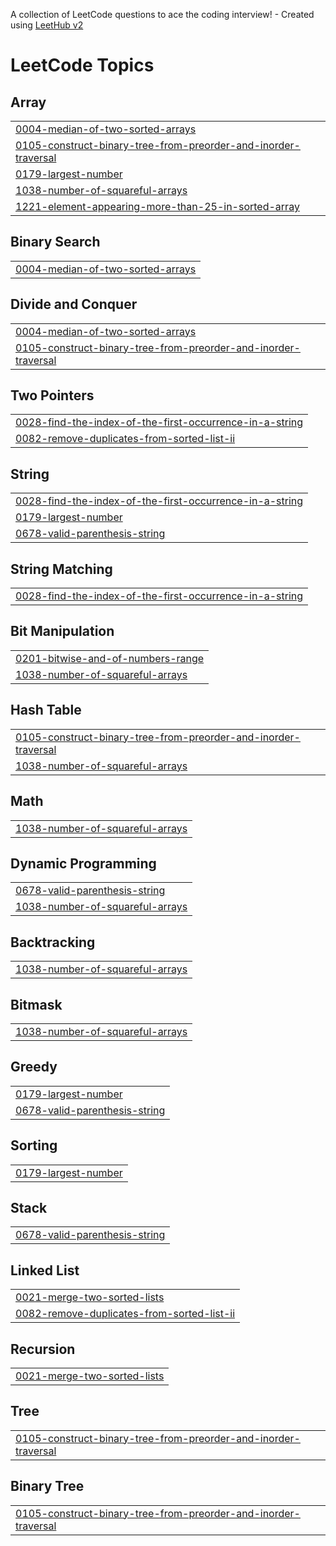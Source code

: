 A collection of LeetCode questions to ace the coding interview! - Created using [LeetHub v2](https://github.com/arunbhardwaj/LeetHub-2.0)
<!---LeetCode Topics Start-->
# LeetCode Topics
## Array
|  |
| ------- |
| [0004-median-of-two-sorted-arrays](https://github.com/sai00003/Leetcode/tree/master/0004-median-of-two-sorted-arrays) |
| [0105-construct-binary-tree-from-preorder-and-inorder-traversal](https://github.com/sai00003/Leetcode/tree/master/0105-construct-binary-tree-from-preorder-and-inorder-traversal) |
| [0179-largest-number](https://github.com/sai00003/Leetcode/tree/master/0179-largest-number) |
| [1038-number-of-squareful-arrays](https://github.com/sai00003/Leetcode/tree/master/1038-number-of-squareful-arrays) |
| [1221-element-appearing-more-than-25-in-sorted-array](https://github.com/sai00003/Leetcode/tree/master/1221-element-appearing-more-than-25-in-sorted-array) |
## Binary Search
|  |
| ------- |
| [0004-median-of-two-sorted-arrays](https://github.com/sai00003/Leetcode/tree/master/0004-median-of-two-sorted-arrays) |
## Divide and Conquer
|  |
| ------- |
| [0004-median-of-two-sorted-arrays](https://github.com/sai00003/Leetcode/tree/master/0004-median-of-two-sorted-arrays) |
| [0105-construct-binary-tree-from-preorder-and-inorder-traversal](https://github.com/sai00003/Leetcode/tree/master/0105-construct-binary-tree-from-preorder-and-inorder-traversal) |
## Two Pointers
|  |
| ------- |
| [0028-find-the-index-of-the-first-occurrence-in-a-string](https://github.com/sai00003/Leetcode/tree/master/0028-find-the-index-of-the-first-occurrence-in-a-string) |
| [0082-remove-duplicates-from-sorted-list-ii](https://github.com/sai00003/Leetcode/tree/master/0082-remove-duplicates-from-sorted-list-ii) |
## String
|  |
| ------- |
| [0028-find-the-index-of-the-first-occurrence-in-a-string](https://github.com/sai00003/Leetcode/tree/master/0028-find-the-index-of-the-first-occurrence-in-a-string) |
| [0179-largest-number](https://github.com/sai00003/Leetcode/tree/master/0179-largest-number) |
| [0678-valid-parenthesis-string](https://github.com/sai00003/Leetcode/tree/master/0678-valid-parenthesis-string) |
## String Matching
|  |
| ------- |
| [0028-find-the-index-of-the-first-occurrence-in-a-string](https://github.com/sai00003/Leetcode/tree/master/0028-find-the-index-of-the-first-occurrence-in-a-string) |
## Bit Manipulation
|  |
| ------- |
| [0201-bitwise-and-of-numbers-range](https://github.com/sai00003/Leetcode/tree/master/0201-bitwise-and-of-numbers-range) |
| [1038-number-of-squareful-arrays](https://github.com/sai00003/Leetcode/tree/master/1038-number-of-squareful-arrays) |
## Hash Table
|  |
| ------- |
| [0105-construct-binary-tree-from-preorder-and-inorder-traversal](https://github.com/sai00003/Leetcode/tree/master/0105-construct-binary-tree-from-preorder-and-inorder-traversal) |
| [1038-number-of-squareful-arrays](https://github.com/sai00003/Leetcode/tree/master/1038-number-of-squareful-arrays) |
## Math
|  |
| ------- |
| [1038-number-of-squareful-arrays](https://github.com/sai00003/Leetcode/tree/master/1038-number-of-squareful-arrays) |
## Dynamic Programming
|  |
| ------- |
| [0678-valid-parenthesis-string](https://github.com/sai00003/Leetcode/tree/master/0678-valid-parenthesis-string) |
| [1038-number-of-squareful-arrays](https://github.com/sai00003/Leetcode/tree/master/1038-number-of-squareful-arrays) |
## Backtracking
|  |
| ------- |
| [1038-number-of-squareful-arrays](https://github.com/sai00003/Leetcode/tree/master/1038-number-of-squareful-arrays) |
## Bitmask
|  |
| ------- |
| [1038-number-of-squareful-arrays](https://github.com/sai00003/Leetcode/tree/master/1038-number-of-squareful-arrays) |
## Greedy
|  |
| ------- |
| [0179-largest-number](https://github.com/sai00003/Leetcode/tree/master/0179-largest-number) |
| [0678-valid-parenthesis-string](https://github.com/sai00003/Leetcode/tree/master/0678-valid-parenthesis-string) |
## Sorting
|  |
| ------- |
| [0179-largest-number](https://github.com/sai00003/Leetcode/tree/master/0179-largest-number) |
## Stack
|  |
| ------- |
| [0678-valid-parenthesis-string](https://github.com/sai00003/Leetcode/tree/master/0678-valid-parenthesis-string) |
## Linked List
|  |
| ------- |
| [0021-merge-two-sorted-lists](https://github.com/sai00003/Leetcode/tree/master/0021-merge-two-sorted-lists) |
| [0082-remove-duplicates-from-sorted-list-ii](https://github.com/sai00003/Leetcode/tree/master/0082-remove-duplicates-from-sorted-list-ii) |
## Recursion
|  |
| ------- |
| [0021-merge-two-sorted-lists](https://github.com/sai00003/Leetcode/tree/master/0021-merge-two-sorted-lists) |
## Tree
|  |
| ------- |
| [0105-construct-binary-tree-from-preorder-and-inorder-traversal](https://github.com/sai00003/Leetcode/tree/master/0105-construct-binary-tree-from-preorder-and-inorder-traversal) |
## Binary Tree
|  |
| ------- |
| [0105-construct-binary-tree-from-preorder-and-inorder-traversal](https://github.com/sai00003/Leetcode/tree/master/0105-construct-binary-tree-from-preorder-and-inorder-traversal) |
<!---LeetCode Topics End-->